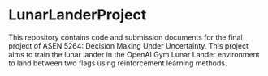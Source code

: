 # LunarLanderProject
This repository contains code and submission documents for the final project of ASEN 5264: Decision Making Under Uncertainty. This project aims to train the lunar lander in the OpenAI Gym Lunar Lander environment to land between two flags using reinforcement learning methods.
